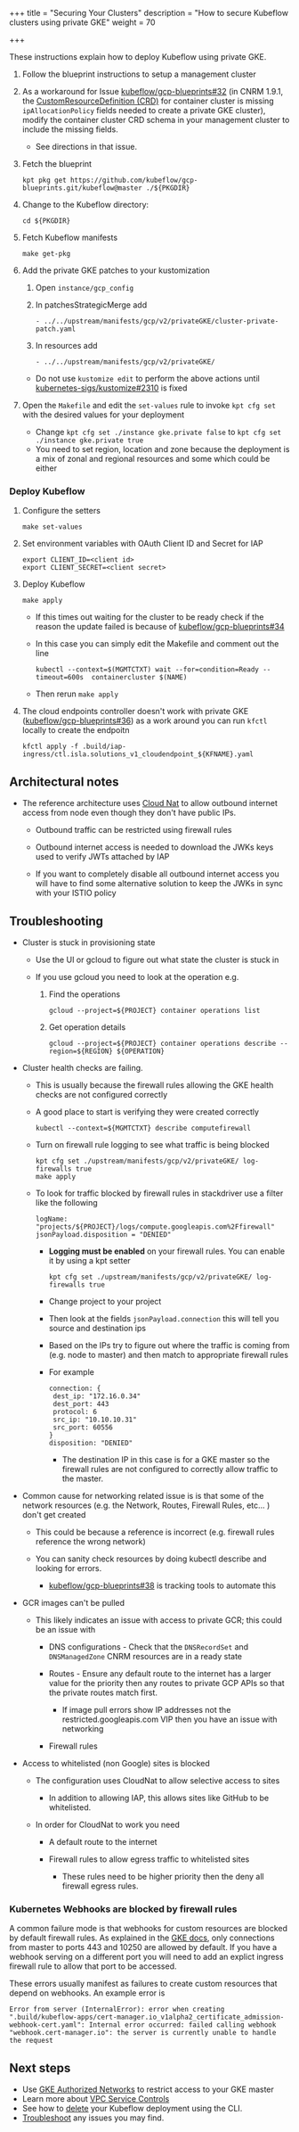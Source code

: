 +++
title = "Securing Your Clusters"
description = "How to secure Kubeflow clusters using private GKE"
weight = 70
                    
+++

These instructions explain how to deploy Kubeflow using private GKE.

1. Follow the blueprint instructions to setup a management cluster

1. As a workaround for Issue
   [kubeflow/gcp-blueprints#32](https://github.com/kubeflow/gcp-blueprints/issues/32)
   (in CNRM 1.9.1, the [CustomResourceDefinition
   (CRD)](https://kubernetes.io/docs/concepts/extend-kubernetes/api-extension/custom-resources/#customresourcedefinitions)
   for container cluster is missing `ipAllocationPolicy` fields needed to create
   a private GKE cluster), modify the container cluster CRD schema in your
   management cluster to include the missing fields.

   * See directions in that issue.

1. Fetch the blueprint

   ```
   kpt pkg get https://github.com/kubeflow/gcp-blueprints.git/kubeflow@master ./${PKGDIR}
   ```

1. Change to the Kubeflow directory:

   ```
   cd ${PKGDIR}
   ```

1. Fetch Kubeflow manifests

   ```
   make get-pkg
   ```

1. Add the private GKE patches to your kustomization

   1. Open `instance/gcp_config`
   1. In patchesStrategicMerge add 

      ```
      - ../../upstream/manifests/gcp/v2/privateGKE/cluster-private-patch.yaml
      ```

   1. In resources add

      ```
      - ../../upstream/manifests/gcp/v2/privateGKE/
      ```


   * Do not use `kustomize edit` to perform the above actions until [kubernetes-sigs/kustomize#2310](https://github.com/kubernetes-sigs/kustomize/issues/2310) is fixed

1. Open the `Makefile` and edit the `set-values` rule to invoke `kpt cfg set` with the desired values for
   your deployment

   * Change `kpt cfg set ./instance gke.private false` to `kpt cfg set ./instance gke.private true`
   * You need to set region, location and zone because the deployment is a mix of zonal and regional resources and some which could be either

### Deploy Kubeflow


1. Configure the setters

   ```
   make set-values
   ```

1. Set environment variables with OAuth Client ID and Secret for IAP

   ```
   export CLIENT_ID=<client id>
   export CLIENT_SECRET=<client secret>
   ```

1. Deploy Kubeflow

   ```
   make apply
   ```

   * If this times out waiting for the cluster to be ready check if the reason the update failed is
     because of [kubeflow/gcp-blueprints#34](https://github.com/kubeflow/gcp-blueprints/issues/35)

   * In this case you can simply edit the Makefile and comment out the line

      ```     
      kubectl --context=$(MGMTCTXT) wait --for=condition=Ready --timeout=600s  containercluster $(NAME)
      ```

   * Then rerun `make apply`

1. The cloud endpoints controller doesn't work with private GKE ([kubeflow/gcp-blueprints#36](https://github.com/kubeflow/gcp-blueprints/issues/36)) as a work around
   you can run `kfctl` locally to create the endpoitn

   ```
   kfctl apply -f .build/iap-ingress/ctl.isla.solutions_v1_cloudendpoint_${KFNAME}.yaml
   ```

## Architectural notes

* The reference architecture uses [Cloud Nat](https://cloud.google.com/nat/docs/overview) to allow outbound
  internet access from node even though they don't have public IPs.

  * Outbound traffic can be restricted using firewall rules

  * Outbound internet access is needed to download the JWKs keys used to verify JWTs attached by IAP

  * If you want to completely disable all outbound internet access you will have to find some alternative solution
    to keep the JWKs in sync with your ISTIO policy


## Troubleshooting

* Cluster is stuck in provisioning state

  * Use the UI or gcloud to figure out what state the cluster is stuck in
  * If you use gcloud you need to look at the operation e.g.

    
    1. Find the operations
    
       ```
       gcloud --project=${PROJECT} container operations list
       ```

    1. Get operation details

       ```
       gcloud --project=${PROJECT} container operations describe --region=${REGION} ${OPERATION}
       ```

* Cluster health checks are failing.

   * This is usually because the firewall rules allowing the GKE health checks are not configured correctly

   * A good place to start is verifying they were created correctly

     ```
     kubectl --context=${MGMTCTXT} describe computefirewall
     ```

   * Turn on firewall rule logging to see what traffic is being blocked

     ```
     kpt cfg set ./upstream/manifests/gcp/v2/privateGKE/ log-firewalls true
     make apply
     ```

   * To look for traffic blocked by firewall rules in stackdriver use a filter like the following

      ```
      logName: "projects/${PROJECT}/logs/compute.googleapis.com%2Ffirewall" 
      jsonPayload.disposition = "DENIED"
      ```

      * **Logging must be enabled** on your firewall rules. You can enable it by using a kpt setter

        ```
        kpt cfg set ./upstream/manifests/gcp/v2/privateGKE/ log-firewalls true 
        ```

      * Change project to your project

      * Then look at the fields `jsonPayload.connection` this will tell you source and destination ips
      * Based on the IPs try to figure out where the traffic is coming from (e.g. node to master) and
        then match to appropriate firewall rules

      * For example

         ```
         connection: {
          dest_ip: "172.16.0.34"    
          dest_port: 443    
          protocol: 6    
          src_ip: "10.10.10.31"    
          src_port: 60556    
         }
         disposition: "DENIED" 
         ```

         * The destination IP in this case is for a GKE master so the firewall rules are not configured to correctly allow
           traffic to the master.


* Common cause for networking related issue is is that some of the network resources (e.g. the Network, Routes, Firewall Rules, etc... ) don't get created

     * This could be because a reference is incorrect (e.g. firewall rules reference the wrong network)

     * You can sanity check resources by doing kubectl describe and looking for errors.

       * [kubeflow/gcp-blueprints#38](https://github.com/kubeflow/gcp-blueprints/issues/38) is tracking
          tools to automate this

* GCR images can't be pulled

  * This likely indicates an issue with access to private GCR; this could be an issue with

    * DNS configurations - Check that the `DNSRecordSet` and `DNSManagedZone` CNRM resources are in a ready state
    * Routes - Ensure any default route to the internet has a larger value for the priority 
        then any routes to private GCP APIs so that the private routes match first.

        * If image pull errors show IP addresses not the restricted.googleapis.com VIP then you have
          an issue with networking

    * Firewall rules

* Access to whitelisted (non Google) sites is blocked

  * The configuration uses CloudNat to allow selective access to sites

    * In addition to allowing IAP, this allows sites like GitHub to be whitelisted.

  * In order for CloudNat to work you need

    * A default route to the internet
    * Firewall rules to allow egress traffic to whitelisted sites

      * These rules need to be higher priority then the deny all firewall egress rules.

### Kubernetes Webhooks are blocked by firewall rules

A common failure mode is that webhooks for custom resources are blocked by default firewall rules.
As explained in the [GKE docs](https://cloud.google.com/kubernetes-engine/docs/how-to/private-clusters#add_firewall_rules), only connections from master to ports 443 and 10250
are allowed by default. If you have a webhook serving on a different port
you will need to add an explict ingress firewall rule to allow that port to be accessed.

These errors usually manifest as failures to create custom resources that depend on webhooks. An example
error is

```
Error from server (InternalError): error when creating ".build/kubeflow-apps/cert-manager.io_v1alpha2_certificate_admission-webhook-cert.yaml": Internal error occurred: failed calling webhook "webhook.cert-manager.io": the server is currently unable to handle the request
```

## Next steps

* Use [GKE Authorized Networks](https://cloud.google.com/kubernetes-engine/docs/how-to/authorized-networks) to restrict access to your GKE master
*  Learn more about [VPC Service Controls](https://cloud.google.com/vpc-service-controls/docs/)
* See how to [delete](/docs/gke/deploy/delete-cli) your Kubeflow deployment 
  using the CLI.
* [Troubleshoot](/docs/gke/troubleshooting-gke) any issues you may
  find.
